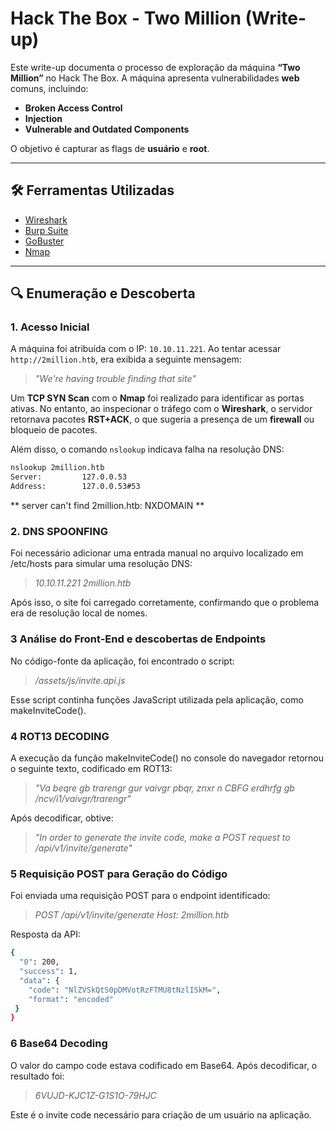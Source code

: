 # Hack The Box - Two Million (Write-up)

Este write-up documenta o processo de exploração da máquina **“Two Million”** no Hack The Box. A máquina apresenta vulnerabilidades **web** comuns, incluindo:

- **Broken Access Control**
- **Injection**
- **Vulnerable and Outdated Components**

O objetivo é capturar as flags de **usuário** e **root**.

---

## 🛠️ Ferramentas Utilizadas

- [Wireshark](https://www.wireshark.org/)
- [Burp Suite](https://portswigger.net/burp)
- [GoBuster](https://github.com/OJ/gobuster)
- [Nmap](https://nmap.org/)

---

## 🔍 Enumeração e Descoberta

### 1. Acesso Inicial

A máquina foi atribuída com o IP: `10.10.11.221`. Ao tentar acessar `http://2million.htb`, era exibida a seguinte mensagem:

> *"We're having trouble finding that site"*

Um **TCP SYN Scan** com o **Nmap** foi realizado para identificar as portas ativas. No entanto, ao inspecionar o tráfego com o **Wireshark**, o servidor retornava pacotes **RST+ACK**, o que sugeria a presença de um **firewall** ou bloqueio de pacotes.

Além disso, o comando `nslookup` indicava falha na resolução DNS:

```bash
nslookup 2million.htb
Server:         127.0.0.53
Address:        127.0.0.53#53
```

** server can't find 2million.htb: NXDOMAIN **

### 2. DNS SPOONFING

Foi necessário adicionar uma entrada manual no arquivo localizado em /etc/hosts para simular uma resolução DNS:

> *10.10.11.221 2million.htb*

Após isso, o site foi carregado corretamente, confirmando que o problema era de resolução local de nomes.


### 3 Análise do Front-End e descobertas de Endpoints

No código-fonte da aplicação, foi encontrado o script:

> */assets/js/invite.api.js*

Esse script continha funções JavaScript utilizada pela aplicação, como makeInviteCode().


### 4 ROT13 DECODING

A execução da função makeInviteCode() no console do navegador retornou o seguinte texto, codificado em ROT13:

> *"Va beqre gb trarengr gur vaivgr pbqr, znxr n CBFG erdhrfg gb /ncv/i1/vaivgr/trarengr"*

Após decodificar, obtive: 

> *"In order to generate the invite code, make a POST request to /api/v1/invite/generate"*

### 5 Requisição POST para Geração do Código

Foi enviada uma requisição POST para o endpoint identificado: 

> *POST /api/v1/invite/generate
Host: 2million.htb*

Resposta da API:
```bash
{
  "0": 200,
  "success": 1,
  "data": {
    "code": "NlZVSkQtS0pDMVotRzFTMU8tNzlISkM=",
    "format": "encoded"
 }
}
```

### 6 Base64 Decoding

O valor do campo code estava codificado em Base64. Após decodificar, o resultado foi:

> *6VUJD-KJC1Z-G1S1O-79HJC*

Este é o invite code necessário para criação de um usuário na aplicação.


